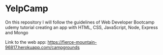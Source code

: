 # YelpCamp
On this repository I will follow the guidelines of Web Developer Bootcamp udemy tutorial creating an app with HTML, CSS, JavaScript, Node, Express and Mongo  

Link to the web app: https://fierce-mountain-96817.herokuapp.com/campgrounds
